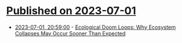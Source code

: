 # [Published on 2023-07-01](index.md)

* [2023-07-01, 20:59:00](https://news.slashdot.org/story/23/07/01/2056200/ecological-doom-loops-why-ecosystem-collapses-may-occur-sooner-than-expected?utm_source=rss1.0mainlinkanon&utm_medium=feed) - [Ecological Doom Loops:  Why Ecosystem Collapses May Occur Sooner Than Expected](https://news.slashdot.org/story/23/07/01/2056200/ecological-doom-loops-why-ecosystem-collapses-may-occur-sooner-than-expected?utm_source=rss1.0mainlinkanon&utm_medium=feed)
